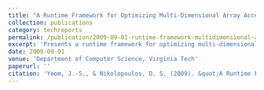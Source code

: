 ```yaml
---
title: "A Runtime Framework for Optimizing Multi-Dimensional Array Accesses on Multi-core Processors"
collection: publications
category: techreports
permalink: /publication/2009-09-01-runtime-framework-multidimensional-arrays
excerpt: 'Presents a runtime framework for optimizing multi-dimensional array accesses on multi-core processors to improve memory locality and performance.'
date: 2009-09-01
venue: 'Department of Computer Science, Virginia Tech'
paperurl: ''
citation: 'Yeom, J.-S., & Nikolopoulos, D. S. (2009). &quot;A Runtime Framework for Optimizing Multi-Dimensional Array Accesses on Multi-core Processors.&quot; Technical Report.'
---
```

